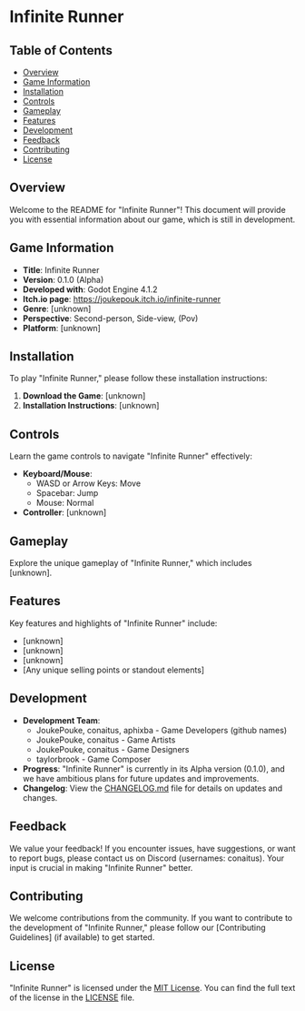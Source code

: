# Infinite Runner

## Table of Contents

- [Overview](#overview)
- [Game Information](#game-information)
- [Installation](#installation)
- [Controls](#controls)
- [Gameplay](#gameplay)
- [Features](#features)
- [Development](#development)
- [Feedback](#feedback)
- [Contributing](#contributing)
- [License](#license)

## Overview

Welcome to the README for "Infinite Runner"! This document will provide you with essential information about our game, which is still in development.

## Game Information

- **Title**: Infinite Runner
- **Version**: 0.1.0 (Alpha)
- **Developed with**: Godot Engine 4.1.2
- **Itch.io page**: https://joukepouk.itch.io/infinite-runner
- **Genre**: [unknown]
- **Perspective**: Second-person, Side-view, (Pov)
- **Platform**: [unknown]
## Installation

To play "Infinite Runner," please follow these installation instructions:

1. **Download the Game**: [unknown]
2. **Installation Instructions**: [unknown]

## Controls

Learn the game controls to navigate "Infinite Runner" effectively:

- **Keyboard/Mouse**:
  - WASD or Arrow Keys: Move
  - Spacebar: Jump
  - Mouse: Normal
- **Controller**: [unknown]

## Gameplay

Explore the unique gameplay of "Infinite Runner," which includes [unknown].

## Features

Key features and highlights of "Infinite Runner" include:

- [unknown]
- [unknown]
- [unknown]
- [Any unique selling points or standout elements]

## Development

- **Development Team**:
  - JoukePouke, conaitus, aphixba - Game Developers (github names)
  - JoukePouke, conaitus - Game Artists
  - JoukePouke, conaitus - Game Designers
  - taylorbrook - Game Composer
- **Progress**: "Infinite Runner" is currently in its Alpha version (0.1.0), and we have ambitious plans for future updates and improvements.
- **Changelog**: View the [CHANGELOG.md](CHANGELOG.md) file for details on updates and changes.

## Feedback

We value your feedback! If you encounter issues, have suggestions, or want to report bugs, please contact us on Discord (usernames: conaitus). Your input is crucial in making "Infinite Runner" better.

## Contributing

We welcome contributions from the community. If you want to contribute to the development of "Infinite Runner," please follow our [Contributing Guidelines] (if available) to get started.

## License

"Infinite Runner" is licensed under the [MIT License](LICENSE). You can find the full text of the license in the [LICENSE](LICENSE) file.

